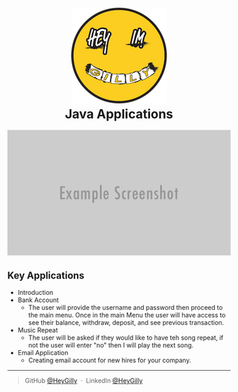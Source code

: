 
<h1 align="center">
  <br>
  <a href="https://www.linkedin.com/in/heygilly/"><img src="assets/logo512.png" alt="hey Gilly"></a>
  <br>
  Java Applications
  <br>
</h1>

<div align="center">

![Hello World](assets/templateHeader.png)

</div>

## Key Applications
* Introduction
* Bank Account 
  * The user will provide the username and password then proceed to the main menu. Once in the main Menu the user will have access to see their balance, withdraw, deposit, and see previous transaction.
* Music Repeat
  * The user will be asked if they would like to have teh song repeat, if not the user will enter "no" then I will play the next song.
* Email Application
  * Creating email account for new hires for your company. 

<hr>

> GitHub [@HeyGilly](https://github.com/heygilly) &nbsp;&middot;&nbsp;
> LinkedIn [@HeyGilly](https://www.linkedin.com/in/heygilly/)


